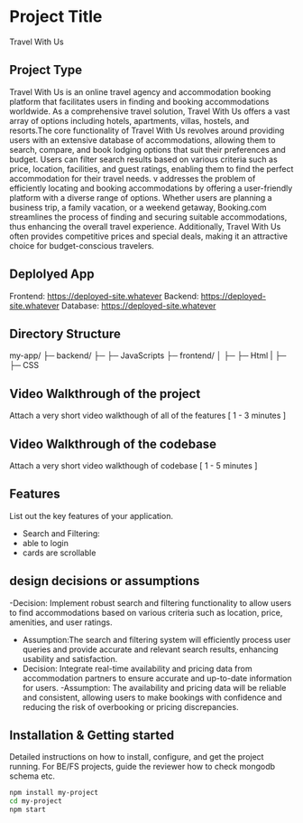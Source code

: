 # Project Title
Travel With Us
## Project Type
Travel With Us is an online travel agency and accommodation booking platform that facilitates users in finding and booking accommodations worldwide. As a comprehensive travel solution, Travel With Us offers a vast array of options including hotels, apartments, villas, hostels, and resorts.The core functionality of Travel With Us revolves around providing users with an extensive database of accommodations, allowing them to search, compare, and book lodging options that suit their preferences and budget. Users can filter search results based on various criteria such as price, location, facilities, and guest ratings, enabling them to find the perfect accommodation for their travel needs.
v addresses the problem of efficiently locating and booking accommodations by offering a user-friendly platform with a diverse range of options. Whether users are planning a business trip, a family vacation, or a weekend getaway, Booking.com streamlines the process of finding and securing suitable accommodations, thus enhancing the overall travel experience. Additionally, Travel With Us often provides competitive prices and special deals, making it an attractive choice for budget-conscious travelers.

## Deplolyed App
Frontend: https://deployed-site.whatever
Backend: https://deployed-site.whatever
Database: https://deployed-site.whatever

## Directory Structure
my-app/
├─ backend/
   ├─ ├─ JavaScripts
├─ frontend/
│  ├─ ├─ Html
|  ├─ ├─ CSS

## Video Walkthrough of the project
Attach a very short video walkthough of all of the features [ 1 - 3 minutes ]

## Video Walkthrough of the codebase
Attach a very short video walkthough of codebase [ 1 - 5 minutes ]

## Features
List out the key features of your application.

- Search and Filtering: 
- able to login 
- cards are scrollable

## design decisions or assumptions
-Decision: Implement robust search and filtering functionality to allow users to find accommodations based on various criteria such as location, price, amenities, and user ratings.
- Assumption:The search and filtering system will efficiently process user queries and provide accurate and relevant search results, enhancing usability and satisfaction.
- Decision: Integrate real-time availability and pricing data from accommodation partners to ensure accurate and up-to-date information for users.
-Assumption: The availability and pricing data will be reliable and consistent, allowing users to make bookings with confidence and reducing the risk of overbooking or pricing discrepancies.

## Installation & Getting started
Detailed instructions on how to install, configure, and get the project running. For BE/FS projects, guide the reviewer how to check mongodb schema etc.

```bash
npm install my-project
cd my-project
npm start
```
